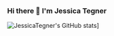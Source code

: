 ### Hi there 👋 I'm Jessica Tegner

![JessicaTegner's GitHub stats](https://github-readme-stats.vercel.app/api?username=jessicategner)]
